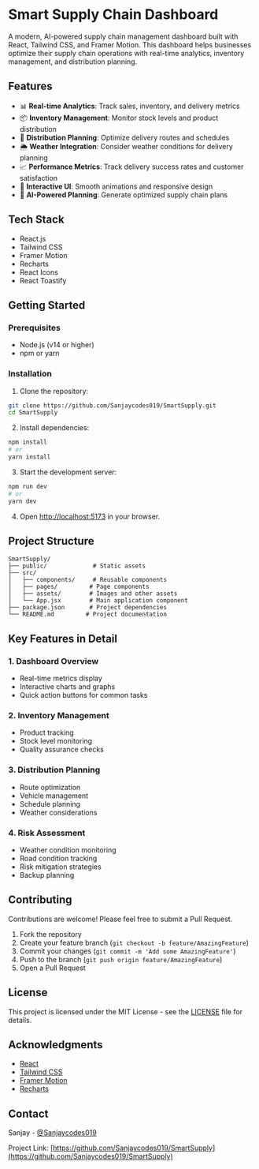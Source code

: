 # Smart Supply Chain Dashboard

A modern, AI-powered supply chain management dashboard built with React, Tailwind CSS, and Framer Motion. This dashboard helps businesses optimize their supply chain operations with real-time analytics, inventory management, and distribution planning.

## Features

- 📊 **Real-time Analytics**: Track sales, inventory, and delivery metrics
- 📦 **Inventory Management**: Monitor stock levels and product distribution
- 🚚 **Distribution Planning**: Optimize delivery routes and schedules
- 🌦️ **Weather Integration**: Consider weather conditions for delivery planning
- 📈 **Performance Metrics**: Track delivery success rates and customer satisfaction
- 🔄 **Interactive UI**: Smooth animations and responsive design
- 🎯 **AI-Powered Planning**: Generate optimized supply chain plans

## Tech Stack

- React.js
- Tailwind CSS
- Framer Motion
- Recharts
- React Icons
- React Toastify

## Getting Started

### Prerequisites

- Node.js (v14 or higher)
- npm or yarn

### Installation

1. Clone the repository:
```bash
git clone https://github.com/Sanjaycodes019/SmartSupply.git
cd SmartSupply
```

2. Install dependencies:
```bash
npm install
# or
yarn install
```

3. Start the development server:
```bash
npm run dev
# or
yarn dev
```

4. Open [http://localhost:5173](http://localhost:5173) in your browser.

## Project Structure

```
SmartSupply/
├── public/             # Static assets
├── src/
│   ├── components/     # Reusable components
│   ├── pages/         # Page components
│   ├── assets/        # Images and other assets
│   └── App.jsx        # Main application component
├── package.json       # Project dependencies
└── README.md         # Project documentation
```

## Key Features in Detail

### 1. Dashboard Overview
- Real-time metrics display
- Interactive charts and graphs
- Quick action buttons for common tasks

### 2. Inventory Management
- Product tracking
- Stock level monitoring
- Quality assurance checks

### 3. Distribution Planning
- Route optimization
- Vehicle management
- Schedule planning
- Weather considerations

### 4. Risk Assessment
- Weather condition monitoring
- Road condition tracking
- Risk mitigation strategies
- Backup planning

## Contributing

Contributions are welcome! Please feel free to submit a Pull Request.

1. Fork the repository
2. Create your feature branch (`git checkout -b feature/AmazingFeature`)
3. Commit your changes (`git commit -m 'Add some AmazingFeature'`)
4. Push to the branch (`git push origin feature/AmazingFeature`)
5. Open a Pull Request

## License

This project is licensed under the MIT License - see the [LICENSE](LICENSE) file for details.

## Acknowledgments

- [React](https://reactjs.org/)
- [Tailwind CSS](https://tailwindcss.com/)
- [Framer Motion](https://www.framer.com/motion/)
- [Recharts](https://recharts.org/)

## Contact

Sanjay - [@Sanjaycodes019](https://github.com/Sanjaycodes019)

Project Link: [https://github.com/Sanjaycodes019/SmartSupply](https://github.com/Sanjaycodes019/SmartSupply)

